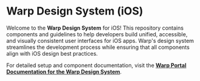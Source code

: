 
# Warp Design System (iOS)

Welcome to the **Warp Design System** for iOS! This repository contains components and guidelines to help developers build unified, accessible, and visually consistent user interfaces for iOS apps. Warp's design system streamlines the development process while ensuring that all components align with iOS design best practices.

For detailed setup and component documentation, visit the **[Warp Portal Documentation for the Warp Design System](https://warp-ds.github.io/tech-docs/getting-started/ios/)**.



